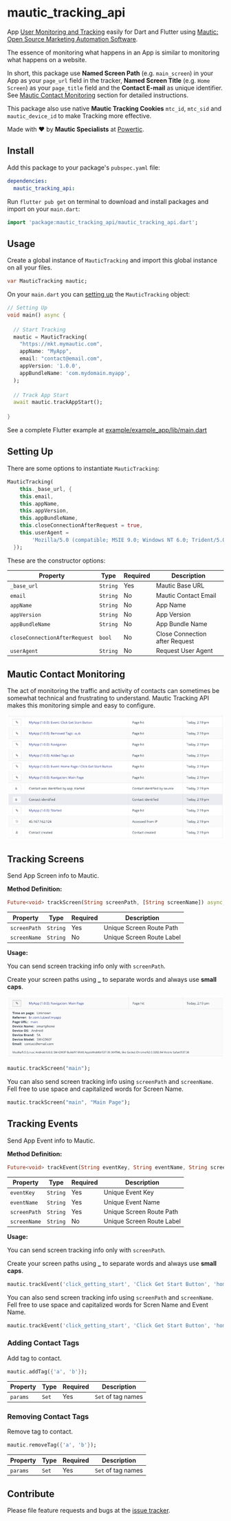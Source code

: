# mautic_tracking_api

 App [User Monitoring and Tracking](https://www.mautic.org/docs/en/contacts/contact_monitoring.html) easily for Dart and Flutter using [Mautic: Open Source Marketing Automation Software](https://github.com/mautic/mautic).

The essence of monitoring what happens in an App is similar to monitoring what happens on a website.

In short, this package use **Named Screen Path** (e.g. `main_screen`) in your App as your `page_url` field in the tracker, **Named Screen Title** (e.g. `Home Screen`) as your `page_title` field and the **Contact E-mail** as unique identifier. See [Mautic Contact Monitoring](#mautic-contact-monitoring) section for detailed instructions.

This package also use native **Mautic Tracking Cookies** `mtc_id`, `mtc_sid` and `mautic_device_id` to make Tracking more effective.

Made with :heart: by **Mautic Specialists** at [Powertic](https://powertic.com).

## Install

Add this package to your package's ```pubspec.yaml``` file:

```yaml
dependencies:
  mautic_tracking_api:
```

Run `flutter pub get` on terminal to download and install packages and import on your `main.dart`:

```dart
import 'package:mautic_tracking_api/mautic_tracking_api.dart';
```

## Usage

Create a global instance of `MauticTracking` and import this global instance on all your files.

```dart
var MauticTracking mautic;
```

On your `main.dart` you can [setting up](#setting-up) the `MauticTracking` object:

```dart
// Setting Up
void main() async {

  // Start Tracking
  mautic = MauticTracking(
    "https://mkt.mymautic.com",
    appName: "MyApp",
    email: "contact@email.com",
    appVersion: '1.0.0',
    appBundleName: 'com.mydomain.myapp',
  );

  // Track App Start
  await mautic.trackAppStart();

}
```

See a complete Flutter example at [example/example_app/lib/main.dart](https://github.com/powerticmkt/dart-mautic-tracking-api/blob/master/example/example_app/lib/main.dart)

## Setting Up

There are some options to instantiate `MauticTracking`:

```dart
MauticTracking(
    this._base_url, {
    this.email,
    this.appName,
    this.appVersion,
    this.appBundleName,
    this.closeConnectionAfterRequest = true,
    this.userAgent =
        'Mozilla/5.0 (compatible; MSIE 9.0; Windows NT 6.0; Trident/5.0)',
  });
```

These are the constructor options:

| Property                      | Type     | Required | Description                    |
| ----------------------------- | -------- | -------- | ------------------------------ |
| `_base_url`                   | `String` | Yes      | Mautic Base URL                |
| `email`                       | `String` | No       | Mautic Contact Email           |
| `appName`                     | `String` | No       | App Name                       |
| `appVersion`                  | `String` | No       | App Version                    |
| `appBundleName`               | `String` | No       | App Bundle Name                |
| `closeConnectionAfterRequest` | `bool`   | No       | Close Connection after Request |
| `userAgent`                   | `String` | No       | Request User Agent             |

## Mautic Contact Monitoring

The act of monitoring the traffic and activity of contacts can sometimes be somewhat technical and frustrating to understand. Mautic Tracking API makes this monitoring simple and easy to configure.

![Contact Timeline](./docs/contact_timeline.png)

## Tracking Screens

Send App Screen info to Mautic.

**Method Definition:**

```dart
Future<void> trackScreen(String screenPath, [String screenName]) async;
```

| Property     | Type     | Required | Description               |
| ------------ | -------- | -------- | ------------------------- |
| `screenPath` | `String` | Yes      | Unique Screen Route Path  |
| `screenName` | `String` | No       | Unique Screen Route Label |

**Usage:**

You can send screen tracking info only with `screenPath`.

Create your screen paths using **_** to separate words and always use **small caps**.

![Contact Timeline](./docs/screen_track.png)

```dart
mautic.trackScreen("main");
```

You can also send screen tracking info using `screenPath` and `screenName`. Fell free to use space and capitalized words for Screen Name.

```dart
mautic.trackScreen("main", "Main Page");
```

## Tracking Events

Send App Event info to Mautic.

**Method Definition:**

```dart
Future<void> trackEvent(String eventKey, String eventName, String screenPath, [String screenName]) async;
```

| Property     | Type     | Required | Description               |
| ------------ | -------- | -------- | ------------------------- |
| `eventKey`   | `String` | Yes      | Unique Event Key          |
| `eventName`  | `String` | Yes      | Unique Event Name         |
| `screenPath` | `String` | Yes      | Unique Screen Route Path  |
| `screenName` | `String` | No       | Unique Screen Route Label |

**Usage:**

You can send screen tracking info only with `screenPath`.

Create your screen paths using **_** to separate words and always use **small caps**.

```dart
mautic.trackEvent('click_getting_start', 'Click Get Start Button', 'home');
```

You can also send screen tracking info using `screenPath` and `screenName`. Fell free to use space and capitalized words for Scren Name and Event Name.

```dart
mautic.trackEvent('click_getting_start', 'Click Get Start Button', 'home', 'Home Page');
```

### Adding Contact Tags

Add tag to contact.

```dart
mautic.addTag({'a', 'b'});
```

| Property | Type  | Required | Description        |
| -------- | ----- | -------- | ------------------ |
| `params` | `Set` | Yes      | `Set` of tag names |

### Removing Contact Tags

Remove tag to contact.

```dart
mautic.removeTag({'a', 'b'});
```

| Property | Type  | Required | Description        |
| -------- | ----- | -------- | ------------------ |
| `params` | `Set` | Yes      | `Set` of tag names |

## Contribute

Please file feature requests and bugs at the [issue tracker](https://github.com/powerticmkt/dart-mautic-tracking-api/issues).
